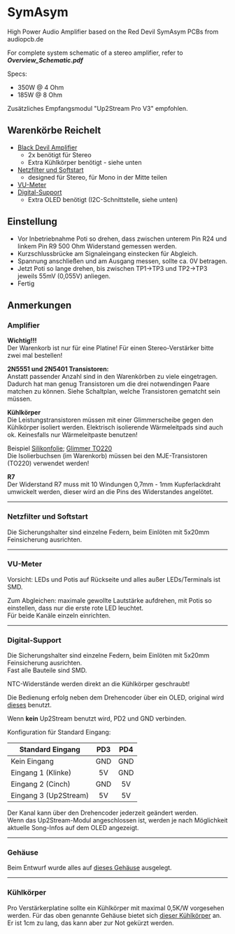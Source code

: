 # SymAsym

High Power Audio Amplifier based on the Red Devil SymAsym PCBs from audiopcb.de

For complete system schematic of a stereo amplifier, refer to _**Overview_Schematic.pdf**_

Specs:  

- 350W @ 4 Ohm
- 185W @ 8 Ohm

Zusätzliches Empfangsmodul "Up2Stream Pro V3" empfohlen.

## Warenkörbe Reichelt

- [Black Devil Amplifier](https://www.reichelt.de/my/2100439) 
  - 2x benötigt für Stereo
  - Extra Kühlkörper benötigt - siehe unten
- [Netzfilter und Softstart](https://www.reichelt.de/my/2100481)
  - designed für Stereo, für Mono in der Mitte teilen
- [VU-Meter](https://www.reichelt.de/my/2100492)
- [Digital-Support](https://www.reichelt.de/my/2100502)
  - Extra OLED benötigt (I2C-Schnittstelle, siehe unten)

## Einstellung

- Vor Inbetriebnahme Poti so drehen, dass zwischen unterem Pin R24 und linkem Pin R9 500 Ohm Widerstand gemessen werden.  
- Kurzschlussbrücke am Signaleingang einstecken für Abgleich.  
- Spannung anschließen und am Ausgang messen, sollte ca. 0V betragen.  
- Jetzt Poti so lange drehen, bis zwischen TP1->TP3 und TP2->TP3 jeweils 55mV (0,055V) anliegen.  
- Fertig

## Anmerkungen

### Amplifier

**Wichtig!!!**  
Der Warenkorb ist nur für eine Platine! Für einen Stereo-Verstärker bitte zwei mal bestellen!

**2N5551 und 2N5401 Transistoren:**  
Anstatt passender Anzahl sind in den Warenkörben zu viele eingetragen. Dadurch hat man genug Transistoren um die drei notwendingen Paare matchen zu können. Siehe Schaltplan, welche Transistoren gematcht sein müssen.

**Kühlkörper**  
Die Leistungstransistoren müssen mit einer Glimmerscheibe gegen den Kühlkörper isoliert werden. Elektrisch isolierende Wärmeleitpads sind auch ok. Keinesfalls nur Wärmeleitpaste benutzen!

Beispiel [Silikonfolie](https://www.reichelt.de/silikon-isolierfolie-200x200x0-18mm-si-4018-p35416.html?&trstct=pos_1&nbc=1); [Glimmer TO220](https://www.reichelt.de/glimmerscheibe-fuer-gehaeuse-to-220-glimmer-to-220-p8194.html?&trstct=pos_5&nbc=1)  
Die Isolierbuchsen (im Warenkorb) müssen bei den MJE-Transistoren (TO220) verwendet werden!

**R7**  
Der Widerstand R7 muss mit 10 Windungen 0,7mm - 1mm Kupferlackdraht umwickelt werden, dieser wird an die Pins des Widerstandes angelötet. 

---

### Netzfilter und Softstart

Die Sicherungshalter sind einzelne Federn, beim Einlöten mit 5x20mm Feinsicherung ausrichten.  

---

### VU-Meter

Vorsicht: LEDs und Potis auf Rückseite und alles außer LEDs/Terminals ist SMD.

Zum Abgleichen: maximale gewollte Lautstärke aufdrehen, mit Potis so einstellen, dass nur die erste rote LED leuchtet.  
Für beide Kanäle einzeln einrichten.

---

### Digital-Support

Die Sicherungshalter sind einzelne Federn, beim Einlöten mit 5x20mm Feinsicherung ausrichten.  
Fast alle Bauteile sind SMD.

NTC-Widerstände werden direkt an die Kühlkörper geschraubt!

Die Bedienung erfolg neben dem Drehencoder über ein OLED, original wird [dieses](https://www.reichelt.de/entwicklerboards-display-oled-2-42-128x64-pixel-debo-oled-2-42-p335005.html?&trstct=pos_3&nbc=1) benutzt.

Wenn **kein** Up2Stream benutzt wird, PD2 und GND verbinden.

Konfiguration für Standard Eingang:

| Standard Eingang      | PD3 | PD4 |
|-----------------------|:---:|:---:|
| Kein Eingang          | GND | GND |
| Eingang 1 (Klinke)    |  5V | GND |
| Eingang 2 (Cinch)     | GND |  5V |
| Eingang 3 (Up2Stream) |  5V |  5V |

Der Kanal kann über den Drehencoder jederzeit geändert werden.  
Wenn das Up2Stream-Modul angeschlossen ist, werden je nach Möglichkeit aktuelle Song-Infos auf dem OLED angezeigt. 

---

### Gehäuse

Beim Entwurf wurde alles auf [dieses Gehäuse](https://www.reichelt.de/19-rack-gehaeuse-3-he-sin-3-he-sw-p247242.html?&trstct=pos_0&nbc=1) ausgelegt.

---

### Kühlkörper

Pro Verstärkerplatine sollte ein Kühlkörper mit maximal 0,5K/W vorgesehen werden. Für das oben genannte Gehäuse bietet sich [dieser Kühlkörper](https://www.reichelt.de/kuehlkoerper-100-mm-alu-0-4-k-w-sk-56-100-sa-p227981.html?&trstct=pol_5&nbc=1) an. Er ist 1cm zu lang, das kann aber zur Not gekürzt werden. 